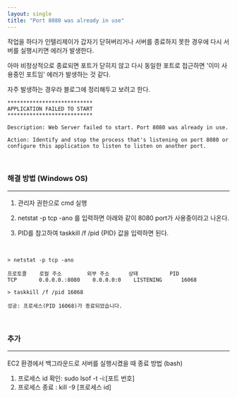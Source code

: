 ```yaml
---
layout: single
title: "Port 8080 was already in use"
---
```


작업을 하다가 인텔리제이가 갑자기 닫혀버리거나 서버를 종료하지 못한 경우에 다시 서버를 실행시키면 에러가 발생한다.

아마 비정상적으로 종료되면 포트가 닫히지 않고 다시 동일한 포트로 접근하면 '이미 사용중인 포트임' 에러가 발생하는 것 같다.

자주 발생하는 경우라 블로그에 정리해두고 보려고 한다.

```
***************************
APPLICATION FAILED TO START
***************************

Description: Web Server failed to start. Port 8080 was already in use.

Action: Identify and stop the process that's listening on port 8080 or configure this application to listen to listen on another port.
```

<br>

### 해결 방법 (Windows OS)<hr>

1. 관리자 권한으로 cmd 실행<br>

2. netstat -p tcp -ano 를 입력하면 아래와 같이 8080 port가 사용중이라고 나온다.<br>

3. PID를 참고하여 taskkill /f /pid {PID} 값을 입력하면 된다.

<br>

```
> netstat -p tcp -ano

프로토콜    로컬 주소        외부 주소      상태          PID
TCP       0.0.0.0.:8080    0.0.0.0:0    LISTENING      16068  
```

```
> taskkill /f /pid 16068

성공: 프로세스(PID 16068)가 종료되었습니다.
```

<br>

### 추가<hr>
EC2 환경에서 백그라운드로 서버를 실행시켰을 때 종료 방법 (bash)

1. 프로세스 id 확인: sudo lsof -t -i:[포트 번호]
2. 프로세스 종료 : kill -9 [프로세스 id]
